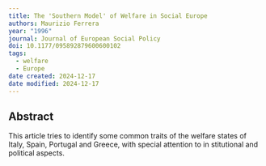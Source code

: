 ```yaml
---
title: The 'Southern Model' of Welfare in Social Europe
authors: Maurizio Ferrera
year: "1996"
journal: Journal of European Social Policy
doi: 10.1177/095892879600600102
tags:
  - welfare
  - Europe
date created: 2024-12-17
date modified: 2024-12-17
---
```


## Abstract

This article tries to identify some common traits of the welfare states of Italy, Spain, Portugal and Greece, with special attention to in stitutional and political aspects.
